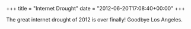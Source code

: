 +++
title = "Internet Drought"
date = "2012-06-20T17:08:40+00:00"
+++

The great internet drought of 2012 is over finally!  Goodbye Los Angeles.
			